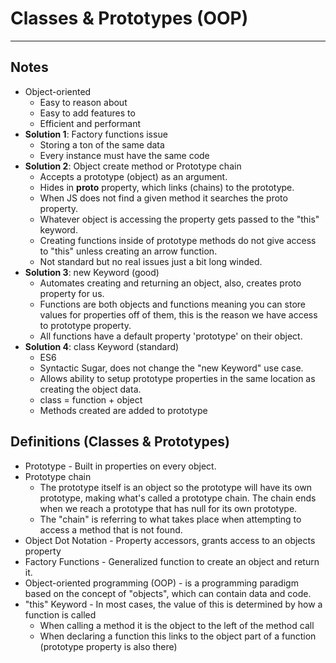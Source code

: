 # Classes & Prototypes (OOP)
---

## Notes
- Object-oriented
  - Easy to reason about
  - Easy to add features to
  - Efficient and performant
- **Solution 1**: Factory functions issue
  - Storing a ton of the same data
  - Every instance must have the same code
- **Solution 2**: Object create method or Prototype chain
  - Accepts a prototype (object) as an argument.
  - Hides in __proto__ property, which links (chains) to the prototype.
  - When JS does not find a given method it searches the proto property.
  - Whatever object is accessing the property gets passed to the "this" keyword.
  - Creating functions inside of prototype methods do not give access to "this" unless creating an arrow function.
  - Not standard but no real issues just a bit long winded.
- **Solution 3**: new Keyword (good)
  - Automates creating and returning an object, also, creates proto property for us.
  - Functions are both objects and functions meaning you can store values for properties off of them, this is the reason we have access to prototype property.
  - All functions have a default property 'prototype' on their object.
- **Solution 4**: class Keyword (standard)
  - ES6
  - Syntactic Sugar, does not change the "new Keyword" use case.
  - Allows ability to setup prototype properties in the same location as creating the object data.
  - class = function + object
  - Methods created are added to prototype

## Definitions (Classes & Prototypes)
- Prototype - Built in properties on every object.
- Prototype chain 
  - The prototype itself is an object so the prototype will have its own prototype, making what's called a prototype chain. The chain ends when we reach a prototype that has null for its own prototype.
  - The "chain" is referring to what takes place when attempting to access a method that is not found.
- Object Dot Notation - Property accessors, grants access to an objects property
- Factory Functions - Generalized function to create an object and return it.
- Object-oriented programming (OOP) - is a programming paradigm based on the concept of "objects", which can contain data and code.
- "this" Keyword - In most cases, the value of this is determined by how a function is called
  - When calling a method it is the object to the left of the method call
  - When declaring a function this links to the object part of a function (prototype property is also there)